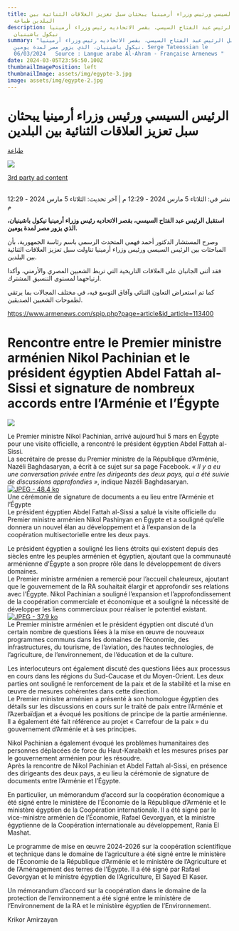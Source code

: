 ```yaml
---
title: الرئيس السيسي ورئيس وزراء أرمينيا يبحثان سبل تعزيز العلاقات الثنائية بين
  البلدين طباعة
description: استقبل الرئيس عبد الفتاح السيسي، بقصر الاتحاديه رئيس وزراء أرمينيا
  نيكول باشينيان
summary: "استقبل الرئيس عبد الفتاح السيسي، بقصر الاتحاديه رئيس وزراء أرمينيا
  نيكول باشينيان، الذي يزور مصر لمدة يومين. Serge Tateossian le
  06/03/2024   Source : Langue arabe Al-Ahram - Française Armenews "
date: 2024-03-05T23:56:50.100Z
thumbnailImagePosition: left
thumbnailImage: assets/img/egypte-3.jpg
image: assets/img/egypte-2.jpg
---
```

<!--StartFragment-->

# الرئيس السيسي ورئيس وزراء أرمينيا يبحثان سبل تعزيز العلاقات الثنائية بين البلدين

[طباعة](https://www.shorouknews.com/news/print.aspx?cdate=05032024&id=58913e49-ca1c-4c68-9985-f578a3201631)

[](<javascript:return false;>)

[](https://www.shorouknews.com/news/view.aspx?cdate=05032024&id=58913e49-ca1c-4c68-9985-f578a3201631#)

![](https://www.shorouknews.com/uploadedimages/Other/original/%D8%B3%D8%B3%D8%B3%D8%B3%D8%B3%D8%AF%D8%AF%D8%AF%D8%AF%D8%AF%D8%AF%D8%AF%D8%AF%D8%AF%D8%AF%D8%AF%D8%AF%D8%AF%D8%AF%D8%AF%D8%AF%D8%AF%D8%AF%D8%AF%D8%AF%D8%AF%D8%AF%D8%AF%D8%AF%D8%AF%D8%AF%D8%AF%D8%AF%D8%AF%D8%AF%D8%AF%D8%AF%D8%AF%D8%AF%D8%AF%D8%AF%D8%AF%D8%AF%D8%AF%D8%AF%D8%AF%D8%AF%D8%AF.JPG)

[3rd party ad content](https://43bc7e4b24fe226e000b815cca65942a.safeframe.googlesyndication.com/safeframe/1-0-40/html/container.html)

\
نشر في: الثلاثاء 5 مارس 2024 - 12:29 م | آخر تحديث: الثلاثاء 5 مارس 2024 - 12:29 م

**استقبل الرئيس عبد الفتاح السيسي، بقصر الاتحاديه رئيس وزراء أرمينيا نيكول باشينيان، الذي يزور مصر لمدة يومين.**

وصرح المستشار الدكتور أحمد فهمي المتحدث الرسمي باسم رئاسة الجمهورية، بأن المباحثات بين الرئيس السيسي ورئيس وزراء أرمينيا تناولت سبل تعزيز العلاقات الثنائية بين البلدين.

فقد أثنى الجانبان على العلاقات التاريخية التي تربط الشعبين المصري والأرمني، وأكدا ارتياحهما لمستوى التنسيق المشترك.

كما تم استعراض التعاون الثنائي وآفاق التوسع فيه، في مختلف المجالات بما يرتقي لطموحات الشعبين الصديقين.

https://www.armenews.com/spip.php?page=article&id_article=113400

<!--StartFragment-->

# Rencontre entre le Premier ministre arménien Nikol Pachinian et le président égyptien Abdel Fattah al-Sissi et signature de nombreux accords entre l’Arménie et l’Égypte

![](https://www.armenews.com/IMG/arton113400.jpg)

Le Premier ministre Nikol Pachinian, arrivé aujourd’hui 5 mars en Égypte pour une visite officielle, a rencontré le président égyptien Abdel Fattah al-Sissi.\
La secrétaire de presse du Premier ministre de la République d’Arménie, Nazéli Baghdasaryan, a écrit à ce sujet sur sa page Facebook. *« Il y a eu une conversation privée entre les dirigeants des deux pays, qui a été suivie de discussions approfondies »*, indique Nazéli Baghdasaryan.[![JPEG - 48.4 ko](https://www.armenews.com/local/cache-vignettes/L670xH431/281732-e65ae.jpg?1709645520)](https://www.armenews.com/IMG/jpg/3/5/2/281732.jpg "jpg/3/5/2/281732.jpg")\
Une cérémonie de signature de documents a eu lieu entre l’Arménie et l’Égypte\
Le président égyptien Abdel Fattah al-Sissi a salué la visite officielle du Premier ministre arménien Nikol Pashinyan en Égypte et a souligné qu’elle donnera un nouvel élan au développement et à l’expansion de la coopération multisectorielle entre les deux pays.

Le président égyptien a souligné les liens étroits qui existent depuis des siècles entre les peuples arménien et égyptien, ajoutant que la communauté arménienne d’Égypte a son propre rôle dans le développement de divers domaines.\
Le Premier ministre arménien a remercié pour l’accueil chaleureux, ajoutant que le gouvernement de la RA souhaitait élargir et approfondir ses relations avec l’Égypte. Nikol Pachinian a souligné l’expansion et l’approfondissement de la coopération commerciale et économique et a souligné la nécessité de développer les liens commerciaux pour réaliser le potentiel existant.\
[![JPEG - 37.9 ko](https://www.armenews.com/local/cache-vignettes/L670xH450/1131789-5fbb8.jpg?1709645187)](https://www.armenews.com/IMG/jpg/5/3/f/1131789.jpg "jpg/5/3/f/1131789.jpg")\
Le Premier ministre arménien et le président égyptien ont discuté d’un certain nombre de questions liées à la mise en œuvre de nouveaux programmes communs dans les domaines de l’économie, des infrastructures, du tourisme, de l’aviation, des hautes technologies, de l’agriculture, de l’environnement, de l’éducation et de la culture.

Les interlocuteurs ont également discuté des questions liées aux processus en cours dans les régions du Sud-Caucase et du Moyen-Orient. Les deux parties ont souligné le renforcement de la paix et de la stabilité et la mise en œuvre de mesures cohérentes dans cette direction.\
Le Premier ministre arménien a présenté à son homologue égyptien des détails sur les discussions en cours sur le traité de paix entre l’Arménie et l’Azerbaïdjan et a évoqué les positions de principe de la partie arménienne. Il a également été fait référence au projet « Carrefour de la paix » du gouvernement d’Arménie et à ses principes.

Nikol Pachinian a également évoqué les problèmes humanitaires des personnes déplacées de force du Haut-Karabakh et les mesures prises par le gouvernement arménien pour les résoudre.\
Après la rencontre de Nikol Pachinian et Abdel Fattah al-Sissi, en présence des dirigeants des deux pays, a eu lieu la cérémonie de signature de documents entre l’Arménie et l’Égypte.

En particulier, un mémorandum d’accord sur la coopération économique a été signé entre le ministère de l’Économie de la République d’Arménie et le ministère égyptien de la Coopération internationale. Il a été signé par le vice-ministre arménien de l’Économie, Rafael Gevorgyan, et la ministre égyptienne de la Coopération internationale au développement, Rania El Mashat.

Le programme de mise en œuvre 2024-2026 sur la coopération scientifique et technique dans le domaine de l’agriculture a été signé entre le ministère de l’Économie de la République d’Arménie et le ministère de l’Agriculture et de l’Aménagement des terres de l’Égypte. Il a été signé par Rafael Gevorgyan et le ministre égyptien de l’Agriculture, El Sayed El Kaser.

Un mémorandum d’accord sur la coopération dans le domaine de la protection de l’environnement a été signé entre le ministère de l’Environnement de la RA et le ministère égyptien de l’Environnement.

Krikor Amirzayan

<!--EndFragment-->